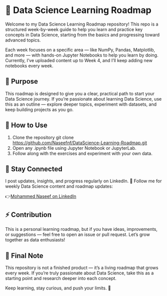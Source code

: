 # 🧠 Data Science Learning Roadmap

Welcome to my Data Science Learning Roadmap repository!
This repo is a structured week-by-week guide to help you learn and practice key concepts in Data Science, starting from the basics and progressing toward advanced topics.

Each week focuses on a specific area — like NumPy, Pandas, Matplotlib, and more — with hands-on Jupyter Notebooks to help you learn by doing.
Currently, I’ve uploaded content up to Week 4, and I’ll keep adding new notebooks every week.


## 🎯 Purpose

This roadmap is designed to give you a clear, practical path to start your Data Science journey.
If you’re passionate about learning Data Science, use this as an outline — explore deeper topics, experiment with datasets, and keep building projects as you go.


## 🧭 How to Use

1. Clone the repository
    git clone https://github.com/Naseefnf/DataScience-Learning-Roadmap.git
2. Open any .ipynb file using Jupyter Notebook or JupyterLab.
3. Follow along with the exercises and experiment with your own data.


## 🔗 Stay Connected

I post updates, insights, and progress regularly on LinkedIn.
📲 Follow me for weekly Data Science content and roadmap updates:

👉[Mohammed Naseef on LinkedIn](https://www.linkedin.com/in/mohammed-naseefnf/)


## ⚡ Contribution

This is a personal learning roadmap, but if you have ideas, improvements, or suggestions — feel free to open an issue or pull request. Let’s grow together as data enthusiasts!


## 🧠 Final Note

This repository is not a finished product — it’s a living roadmap that grows every week.
If you’re truly passionate about Data Science, take this as a starting point and research deeper into each concept.

Keep learning, stay curious, and push your limits. 🚀
   
